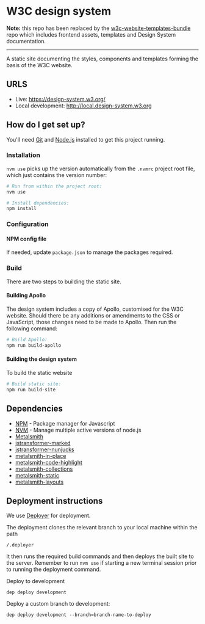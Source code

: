 # W3C design system

**Note:** this repo has been replaced by the [w3c-website-templates-bundle](https://github.com/w3c/w3c-website-templates-bundle/) repo which includes frontend assets, templates and Design System documentation. 

---

A static site documenting the styles, components and templates forming the basis of the W3C website.

## URLS
- Live: https://design-system.w3.org/
- Local development: http://local.design-system.w3.org

## How do I get set up?

You'll need [Git](https://help.github.com/articles/set-up-git/) and [Node.js](https://nodejs.org/en/) installed to get this project running.

### Installation

`nvm use` picks up the version automatically from the `.nvmrc` project root file, which just contains the version number:

```bash
# Run from within the project root: 
nvm use

# Install dependencies:
npm install
```

### Configuration

#### NPM config file

If needed, update `package.json` to manage the packages required.

### Build

There are two steps to building the static site.

#### Building Apollo

The design system includes a copy of Apollo, customised for the W3C website. Should there be any additions or amendments to the CSS or JavaScript, those changes need to be made to Apollo. Then run the following command:

```bash
# Build Apollo:
npm run build-apollo
```

#### Building the design system

To build the static website

```bash
# Build static site: 
npm run build-site
```

## Dependencies

- [NPM](https://www.npmjs.com/) - Package manager for Javascript
- [NVM](https://github.com/creationix/nvm) - Manage multiple active versions of node.js
- [Metalsmith](https://github.com/segmentio/metalsmith)
- [jstransformer-marked](https://github.com/jstransformers/jstransformer-marked)
- [jstransformer-nunjucks](https://github.com/jstransformers/jstransformer-nunjucks)
- [metalsmith-in-place](https://github.com/metalsmith/metalsmith-in-place)
- [metalsmith-code-highlight](https://github.com/fortes/metalsmith-code-highlight)
- [metalsmith-collections](https://github.com/segmentio/metalsmith-collections)
- [metalsmith-static](https://github.com/TheHydroImpulse/metalsmith-static)
- [metalsmith-layouts](https://github.com/metalsmith/metalsmith-layouts)

## Deployment instructions

We use [Deployer](https://deployer.org) for deployment.

The deployment clones the relevant branch to your local machine within the path

`/.deployer`  

It then runs the required build commands and then deploys the built site to the server. Remember to run `nvm use` if starting a new terminal session prior to running the deployment command.

Deploy to development

```
dep deploy development
```


Deploy a custom branch to development:

```
dep deploy development --branch=branch-name-to-deploy
```
